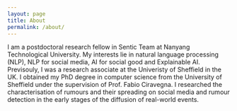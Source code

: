 ```yaml
---
layout: page
title: About
permalink: /about/
---
```


I am a postdoctoral research fellow in Sentic Team at Nanyang Technological University.
My interests lie in natural language processing (NLP), NLP for social media, AI for social good and Explainable AI.
Previsouly, I was a research associate at the Univeristy of Sheffield in the UK. I obtained my PhD degree in computer science from the University of Sheffield under the supervision of Prof. Fabio Ciravegna. I researched the characterisation of rumours and their spreading on social media and rumour detection in the early stages of the diffusion of real-world events.
